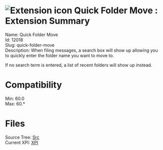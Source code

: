 # ![Extension icon](https://addons.thunderbird.net/user-media/addon_icons/12/12018-64.png?modified=1514041322) Quick Folder Move : Extension Summary

Name: Quick Folder Move  
Id: 12018  
Slug: quick-folder-move  
Description: When filing messages, a search box will show up allowing you to quickly enter the folder name you want to move to.

If no search term is entered, a list of recent folders will show up instead.
  

# Compatibility
Min: 60.0  
Max: 60.*  

# Files

Source Tree: [Src](C:/Dev/Thunderbird/ThunderKdB/xall/x60/12018-quick-folder-move/src)  
Current XPI: [XPI](C:/Dev/Thunderbird/ThunderKdB/xall/x60/12018-quick-folder-move/xpi)  



